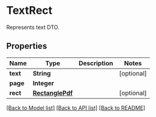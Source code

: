 ﻿
# TextRect
Represents text DTO.

## Properties
Name | Type | Description | Notes
------------ | ------------- | ------------- | -------------
**text** | **String** |  | [optional]
**page** | **Integer** |  | 
**rect** | [**RectanglePdf**](RectanglePdf.md) |  | [optional]


[[Back to Model list]](../README.md#documentation-for-models) [[Back to API list]](../README.md#documentation-for-api-endpoints) [[Back to README]](../README.md)



